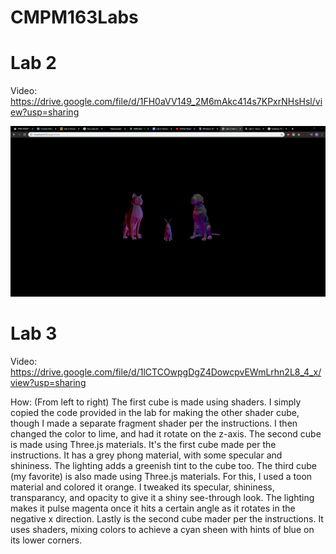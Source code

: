 # CMPM163Labs
 
# Lab 2

Video: https://drive.google.com/file/d/1FH0aVV149_2M6mAkc414s7KPxrNHsHsl/view?usp=sharing

![](lab2/Lab2-Part2-Screenshot.PNG)

# Lab 3

Video: https://drive.google.com/file/d/1lCTCOwpgDgZ4DowcpvEWmLrhn2L8_4_x/view?usp=sharing

How: (From left to right) The first cube is made using shaders. I simply copied the code provided in the lab for making the other shader cube, though I made a separate fragment shader per the instructions. I then changed the color to lime, and had it rotate on the z-axis. The second cube is made using Three.js materials. It's the first cube made per the instructions. It has a grey phong material, with some specular and shininess. The lighting adds a greenish tint to the cube too. The third cube (my favorite) is also made using Three.js materials. For this, I used a toon material and colored it orange. I tweaked its specular, shininess, transparancy, and opacity to give it a shiny see-through look. The lighting makes it pulse magenta once it hits a certain angle as it rotates in the negative x direction. Lastly is the second cube mader per the instructions. It uses shaders, mixing colors to achieve a cyan sheen with hints of blue on its lower corners.
